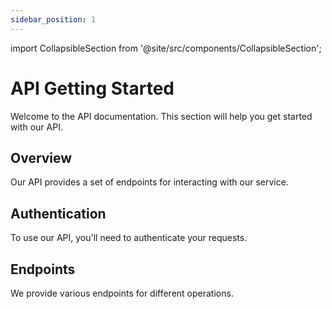 ```yaml
---
sidebar_position: 1
---
```

import CollapsibleSection from '@site/src/components/CollapsibleSection';


# API Getting Started

Welcome to the API documentation. This section will help you get started with our API.

## Overview

Our API provides a set of endpoints for interacting with our service.

## Authentication

To use our API, you'll need to authenticate your requests.

## Endpoints

We provide various endpoints for different operations. 